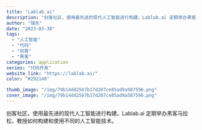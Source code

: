 ```yaml
---
title: "Lablab.ai"
description: "创客社区，使用最先进的现代人工智能进行构建。Lablab.ai 定期举办黑客马拉松，教授如何构建和使用不同的人工智能技术"
author: "瑞东"
date: "2023-03-30"
tags:
  - "人工智能"
  - "代码"
  - "创客"
  - "黑客"
categories: application
series: "代码开发"
website_link: "https://lablab.ai/"
color: "#292148"

thumb_image: "/img/79b14dd2567b17d207ce85ad9a587596.png"
cover_image: "/img/79b14dd2567b17d207ce85ad9a587596.png"
---
```


创客社区，使用最先进的现代人工智能进行构建。Lablab.ai 定期举办黑客马拉松，教授如何构建和使用不同的人工智能技术。